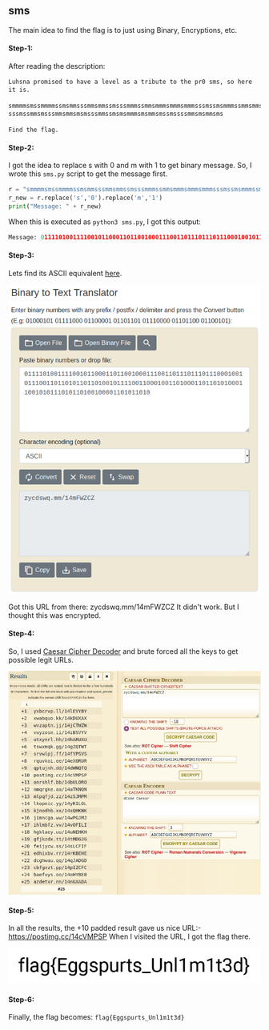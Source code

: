 ## sms

The main idea to find the flag is to just using Binary, Encryptions, etc.

#### Step-1:
After reading the description:

```
Luhsna promised to have a level as a tribute to the pr0 sms, so here it is.

smmmmsmssmmmmssmsmmsssmmsmmssmsssmmmssmmsmmmsmmmsmmmsssmssmsmmmssmmsmmsmsmmsmmsmssmsmmmmssmm
sssmssmmsmsssmmsmmsmsmsssmmssmsmsmmmsmsmmsmssmssssmmsmsmmsms

Find the flag.
```

#### Step-2:
I got the idea to replace s with 0 and m with 1 to get binary message.
So, I wrote this `sms.py` script to get the message first.

```py
r = "smmmmsmssmmmmssmsmmsssmmsmmssmsssmmmssmmsmmmsmmmsmmmsssmssmsmmmssmmsmmsmsmmsmmsmssmsmmmmssmmsssmssmmsmsssmmsmmsmsmsssmmssmsmsmmmsmsmmsmssmssssmmsmsmmsms"
r_new = r.replace('s','0').replace('m','1')
print("Message: " + r_new)
```
When this is executed as `python3 sms.py`, I got this output:

```py
Message: 01111010011110010110001101100100011100110111011101110001001011100110110101101101001011110011000100110100011011010100011001010111010110100100001101011010
```

#### Step-3:
Lets find its ASCII equivalent [here](https://www.rapidtables.com/convert/number/binary-to-ascii.html).

<img src="ASCII.png">

Got this URL from there: zycdswq.mm/14mFWZCZ
It didn't work. But I thought this was encrypted.


#### Step-4:
So, I used [Caesar Cipher Decoder](https://www.dcode.fr/caesar-cipher) and brute forced all the keys to get possible legit URLs.

<img src="Cipher.png">

#### Step-5:
In all the results, the +10 padded result gave us nice URL:- https://postimg.cc/14cVMPSP
When I visited the URL, I got the flag there.

<img src="Flag.png">

#### Step-6:
Finally, the flag becomes:
`flag{Eggspurts_Unl1m1t3d}`
